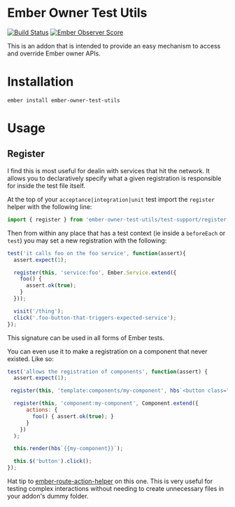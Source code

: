 # Ember Owner Test Utils

[![Build Status](https://travis-ci.org/rondale-sc/ember-owner-test-utils.svg?branch=master)](https://travis-ci.org/rondale-sc/ember-owner-test-utils)
[![Ember Observer Score](https://emberobserver.com/badges/ember-owner-test-utils.svg)](https://emberobserver.com/addons/ember-owner-test-utils)

This is an addon that is intended to provide an easy mechanism to access and override Ember owner APIs.

# Installation

`ember install ember-owner-test-utils`

# Usage

## Register

I find this is most useful for dealin with services that hit the network.  It allows you to declaratively specify what a given registration is responsible for inside the test file itself.

At the top of your `acceptance|integration|unit` test import the `register` helper with the following line:

```js
import { register } from 'ember-owner-test-utils/test-support/register';
```

Then from within any place that has a test context (ie inside a `beforeEach` or `test`) you may set a new registration with the following:

```js
test('it calls foo on the foo service', function(assert){
  assert.expect(1);

  register(this, 'service:foo', Ember.Service.extend({
    foo() {
      assert.ok(true);
    }
  }));

  visit('/thing');
  click('.foo-button-that-triggers-expected-service');
});
```

This signature can be used in all forms of Ember tests.

You can even use it to make a registration on a component that never existed.  Like so:

```js
test('allows the registration of components', function(assert) {
  assert.expect(1);

 register(this, 'template:components/my-component', hbs`<button class="do-it" {{ action 'foo' }}>GO!</button>`);

  register(this, 'component:my-component', Component.extend({
      actions: {
        foo() { assert.ok(true); }
      }
    })
  );

  this.render(hbs`{{my-component}}`);

  this.$('button').click();
});
```

Hat tip to [ember-route-action-helper](https://github.com/DockYard/ember-route-action-helper) on this one.  This is very useful for testing complex interactions without needing to create unnecessary files in your addon's dummy folder.
